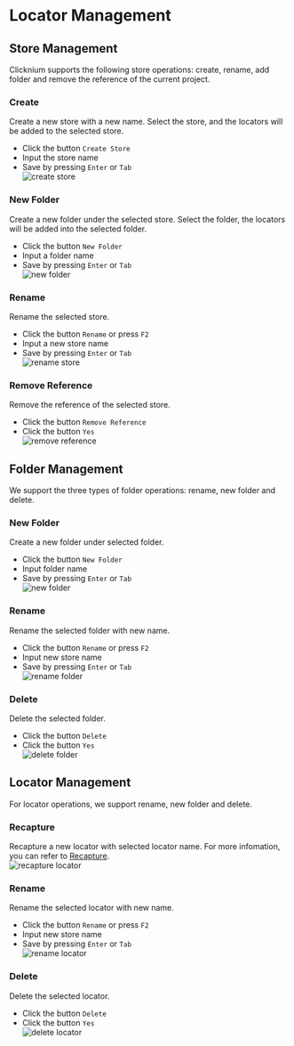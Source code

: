# Locator Management

## Store Management

Clicknium supports the following store operations: create, rename, add folder and remove the reference of the current project.

### Create
Create a new store with a new name. Select the store, and the locators will be added to the selected store.  
- Click the button `Create Store`
- Input the store name
- Save by pressing `Enter` or `Tab`  
![create store](../../img/recorder_store_create.png) 

### New Folder
Create a new folder under the selected store. Select the folder, the locators will be added into the selected folder.  
- Click the button `New Folder`
- Input a folder name
- Save by pressing `Enter` or `Tab`  
![new folder](../../img/recorder_folder_new.png)

### Rename
Rename the selected store.  
- Click the button `Rename` or press `F2`
- Input a new store name
- Save by pressing `Enter` or `Tab`  
![rename store](../../img/recorder_store_rename.png)

### Remove Reference
Remove the reference of the selected store.  
- Click the button `Remove Reference`  
- Click the button `Yes`  
![remove reference](../../img/recorder_remove_reference.png)

## Folder Management

We support the three types of folder operations: rename, new folder and delete.

### New Folder
Create a new folder under selected folder.
- Click the button `New Folder`
- Input folder name
- Save by pressing `Enter` or `Tab`  
![new folder](../../img/recorder_folder_new_folder.png)

### Rename
Rename the selected folder with new name.  
- Click the button `Rename` or press `F2`
- Input new store name
- Save by pressing `Enter` or `Tab`  
![rename folder](../../img/recorder_folder_rename.png)

### Delete
Delete the selected folder.
- Click the button `Delete`  
- Click the button `Yes`   
![delete folder](../../img/recorder_folder_delete.png)

## Locator Management
For locator operations, we support rename, new folder and delete.

### Recapture
Recapture a new locator with selected locator name. For more infomation, you can refer to [Recapture](./recapture.md).  
![recapture locator](../../img/recorder_locator_recapture.png)

### Rename
Rename the selected locator with new name.  
- Click the button `Rename` or press `F2`
- Input new store name
- Save by pressing `Enter` or `Tab`  
![rename locator](../../img/recapture_locator_rename.png)

### Delete
Delete the selected locator.
- Click the button `Delete`  
- Click the button `Yes`  
![delete locator](../../img/recorder_locator_delete.png)
